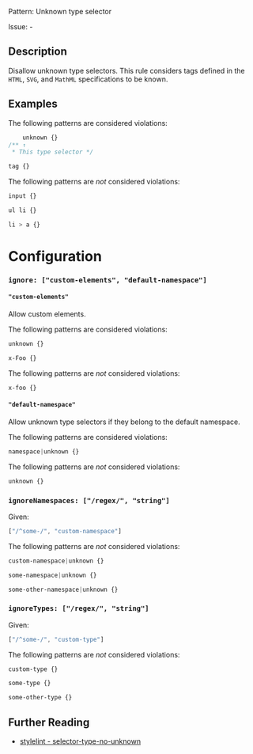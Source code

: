 Pattern: Unknown type selector

Issue: -

## Description

Disallow unknown type selectors. This rule considers tags defined in the `HTML`, `SVG`, and `MathML` specifications to be known.

## Examples

The following patterns are considered violations:

```css
    unknown {}
/** ↑
 * This type selector */
```

```css
tag {}
```

The following patterns are *not* considered violations:

```css
input {}
```

```css
ul li {}
```

```css
li > a {}
```

# Configuration

### `ignore: ["custom-elements", "default-namespace"]`

#### `"custom-elements"`

Allow custom elements.

The following patterns are considered violations:

```css
unknown {}
```

```css
x-Foo {}
```

The following patterns are *not* considered violations:

```css
x-foo {}
```

#### `"default-namespace"`

Allow unknown type selectors if they belong to the default namespace.

The following patterns are considered violations:

```css
namespace|unknown {}
```

The following patterns are *not* considered violations:

```css
unknown {}
```

### `ignoreNamespaces: ["/regex/", "string"]`

Given:

```js
["/^some-/", "custom-namespace"]
```

The following patterns are *not* considered violations:

```css
custom-namespace|unknown {}
```

```css
some-namespace|unknown {}
```

```css
some-other-namespace|unknown {}
```

### `ignoreTypes: ["/regex/", "string"]`

Given:

```js
["/^some-/", "custom-type"]
```

The following patterns are *not* considered violations:

```css
custom-type {}
```

```css
some-type {}
```

```css
some-other-type {}
```

## Further Reading

* [stylelint - selector-type-no-unknown](https://stylelint.io/user-guide/rules/selector-type-no-unknown)